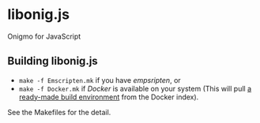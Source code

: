 # libonig.js

Onigmo for JavaScript


## Building libonig.js
- `make -f Emscripten.mk` if you have *empsripten*, or
- `make -f Docker.mk` if *Docker* is available on your system (This will pull [a ready-made build environment](https://index.docker.io/u/hanazuki/ubuntu-emscripten/) from the Docker index).

See the Makefiles for the detail.
